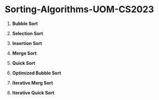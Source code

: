 # Sorting-Algorithms-UOM-CS2023

1. **Bubble Sort**

2. **Selection Sort**

3. **Insertion Sort**

4. **Merge Sort**

5. **Quick Sort**

6. **Optimized Bubble Sort**

7. **Iterative Merg Sort**

8. **Iterative Quick Sort**
